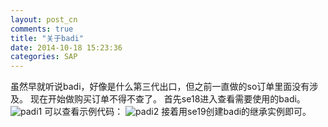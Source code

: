 ```yaml
---
layout: post_cn
comments: true
title: "关于badi"
date: 2014-10-18 15:23:36
categories: SAP
---
```


虽然早就听说badi，好像是什么第三代出口，但之前一直做的so订单里面没有涉及。
现在开始做购买订单不得不查了。
首先se18进入查看需要使用的badi。
![padi1](http://picforxyjp.qiniudn.com/po_padi1.PNG)
可以查看示例代码：
![padi2](http://picforxyjp.qiniudn.com/po_padi2.PNG)
接着用se19创建badi的继承实例即可。